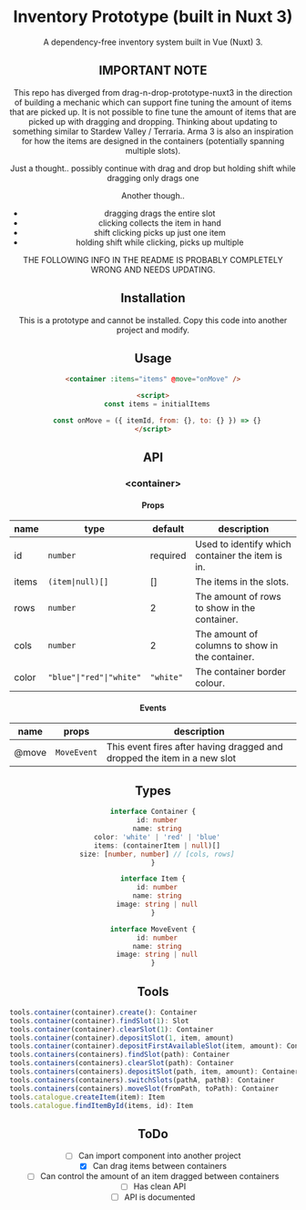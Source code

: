 <div align="center">

# Inventory Prototype (built in Nuxt 3)

A dependency-free inventory system built in Vue (Nuxt) 3.


## IMPORTANT NOTE

This repo has diverged from drag-n-drop-prototype-nuxt3 in the direction of building a mechanic which can support fine tuning the amount of items that are picked up. It is not possible to fine tune the amount of items that are picked up with dragging and dropping. Thinking about updating to something similar to Stardew Valley / Terraria. Arma 3 is also an inspiration for how the items are designed in the containers (potentially spanning multiple slots). 

Just a thought.. possibly continue with drag and drop but holding shift while dragging only drags one

Another though..

- dragging drags the entire slot
- clicking collects the item in hand
- shift clicking picks up just one item
- holding shift while clicking, picks up multiple


THE FOLLOWING INFO IN THE README IS PROBABLY COMPLETELY WRONG AND NEEDS UPDATING.

## Installation

This is a prototype and cannot be installed. Copy this code into another project and modify.

## Usage

```html
<container :items="items" @move="onMove" />

<script>
  const items = initialItems

  const onMove = ({ itemId, from: {}, to: {} }) => {}
</script>
```

## API

### <container&gt;

#### Props

| name  | type                     | default   | description                                      |
| ----- | ------------------------ | --------- | ------------------------------------------------ |
| id    | `number`                 | required  | Used to identify which container the item is in. |
| items | `(item\|null)[]`         | []        | The items in the slots.                          |
| rows  | `number`                 | 2         | The amount of rows to show in the container.     |
| cols  | `number`                 | 2         | The amount of columns to show in the container.  |
| color | `"blue"\|"red"\|"white"` | `"white"` | The container border colour.                     |

#### Events

| name  | props       | description                                                              |
| ----- | ----------- | ------------------------------------------------------------------------ |
| @move | `MoveEvent` | This event fires after having dragged and dropped the item in a new slot |

## Types

```typescript
interface Container {
  id: number
  name: string
  color: 'white' | 'red' | 'blue'
  items: (containerItem | null)[]
  size: [number, number] // [cols, rows]
}
```

```typescript
interface Item {
  id: number
  name: string
  image: string | null
}
```

```typescript
interface MoveEvent {
  id: number
  name: string
  image: string | null
}
```

## Tools

```typescript
tools.container(container).create(): Container                                  // create a container
tools.container(container).findSlot(1): Slot                                    // find a slot in a container
tools.container(container).clearSlot(1): Container                              // clear a slot in a container
tools.container(container).depositSlot(1, item, amount)                         // deposit an item in a slot
tools.container(container).depositFirstAvailableSlot(item, amount): Container   // deposit an item in the first available slot
tools.containers(containers).findSlot(path): Container                          // find a slot in a container
tools.containers(containers).clearSlot(path): Container                         // clear a slot in a container
tools.containers(containers).depositSlot(path, item, amount): Container         // deposit an item in a slot
tools.containers(containers).switchSlots(pathA, pathB): Container               // switch two slots
tools.containers(containers).moveSlot(fromPath, toPath): Container              // move a slot
tools.catalogue.createItem(item): Item                                          // Create an item
tools.catalogue.findItemById(items, id): Item                                   // Find an item by id
```

## ToDo

- [ ] Can import component into another project
- [x] Can drag items between containers
- [ ] Can control the amount of an item dragged between containers
- [ ] Has clean API
- [ ] API is documented
